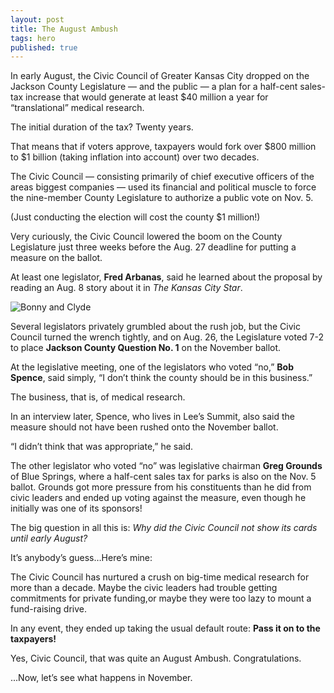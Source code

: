 ```yaml
---
layout: post
title: The August Ambush
tags: hero
published: true
---
```


In early August, the Civic Council of Greater Kansas City dropped on the Jackson County Legislature — and the public — a plan for a half-cent sales-tax increase that would generate at least $40 million a year for “translational” medical research.

The initial duration of the tax? Twenty years.

That means that if voters approve, taxpayers would fork over $800 million to $1 billion (taking inflation into account) over two decades.

The Civic Council — consisting primarily of chief executive officers of the areas biggest companies — used its financial and political muscle to force the nine-member County Legislature to authorize a public vote on Nov. 5. 

(Just conducting the election will cost the county $1 million!)

Very curiously, the Civic Council lowered the boom on the County Legislature just three weeks before the Aug. 27 deadline for putting a measure on the ballot.
 
At least one legislator, <strong>Fred Arbanas</strong>, said he learned about the proposal by reading an Aug. 8 story about it in <em>The Kansas City Star</em>.

![Bonny and Clyde](/_posts/ambushphoto.jpg)

Several legislators privately grumbled about the rush job, but the Civic Council turned the wrench tightly, and on Aug. 26, the Legislature voted 7-2 to place <strong>Jackson County Question No. 1</strong> on the November ballot.

At the legislative meeting, one of the legislators who voted “no,” **Bob Spence**, said simply, “I don’t think the county should be in this business.”

The business, that is, of medical research.

In an interview later, Spence, who lives in Lee’s Summit, also said the measure should not have been rushed onto the November ballot.

“I didn’t think that was appropriate,” he said.

The other legislator who voted “no” was legislative chairman **Greg Grounds** of Blue Springs, where a half-cent sales tax for parks is also on the Nov. 5 ballot. Grounds got more pressure from his constituents than he did from civic leaders and ended up voting against the measure, even though he initially was one of its sponsors!   

The big question in all this is: _Why did the Civic Council not show its cards until early August?_ 

It’s anybody’s guess…Here’s mine:

The Civic Council has nurtured a crush on big-time medical research for more than a decade. Maybe the civic leaders had trouble getting commitments for private funding,or maybe they were too lazy to mount a fund-raising drive.

In any event, they ended up taking the usual default route: **Pass it on to the taxpayers!**

Yes, Civic Council, that was quite an August Ambush. Congratulations. 

...Now, let’s see what happens in November.